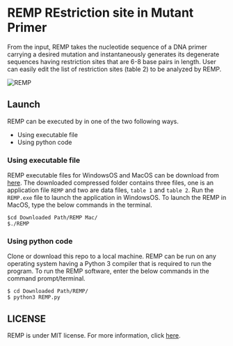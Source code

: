 # REMP  REstriction site in Mutant Primer

From the input, REMP takes the nucleotide sequence of a DNA primer carrying a desired mutation and instantaneously generates its degenerate sequences having restriction sites that are 6-8 base pairs in length. User can easily edit the list of restriction sites (table 2) to be analyzed by REMP.

![REMP](https://user-images.githubusercontent.com/76147187/117530111-f7dae480-aff8-11eb-9fd7-a54b6a3ae2a5.JPG)

## Launch
REMP can be executed by in one of the two following ways.
* Using executable file
* Using python code
### Using executable file
REMP executable files for WindowsOS and MacOS can be download from [here](https://github.com/raghunk-iith/REMP/tree/main/Executable%20Files). The downloaded compressed folder contains three files, one is an application file `REMP` and two are data files, `table 1` and `table 2`. Run the `REMP.exe` file to launch the application in WindowsOS. To launch the REMP in MacOS, type the below commands in the terminal.
```
$cd Downloaded Path/REMP Mac/
$./REMP
```
### Using python code
Clone or download this repo to a local machine. REMP can be run on any operating system having a Python 3 compiler that is required to run the program. To run the REMP software, enter the below commands in the command prompt/terminal.
```
$ cd Downloaded Path/REMP/
$ python3 REMP.py
```

## LICENSE
REMP is under MIT license. For more information, click
[here](https://opensource.org/licenses/MIT).



